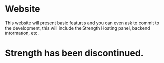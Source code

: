 # Website

This website will present basic features and you can even ask to commit to the development, this will include the Strength Hosting panel, backend information, etc.

# Strength has been discontinued. 
